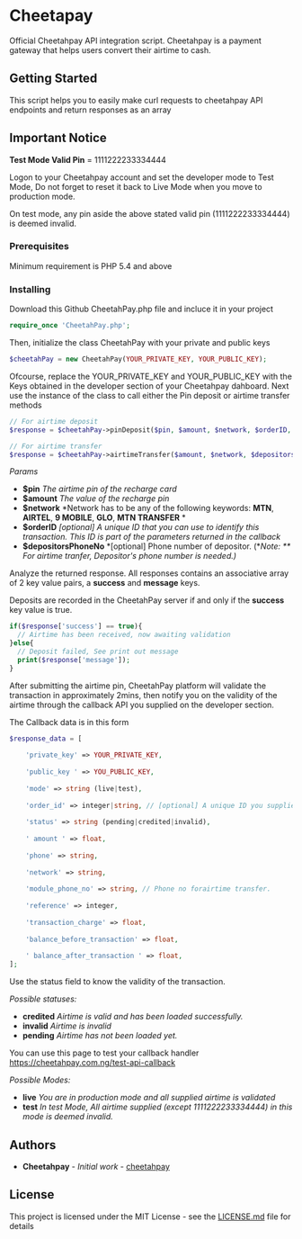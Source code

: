 # Cheetapay
Official Cheetahpay API integration script. Cheetahpay is a payment gateway that helps users convert their airtime to cash.

## Getting Started

This script helps you to easily make curl requests to cheetahpay API endpoints and return responses as an array

## Important Notice

**Test Mode Valid Pin** = 1111222233334444

Logon to your Cheetahpay account and set the developer mode to Test Mode, Do not forget to reset it back to Live Mode when you move to production mode.

On test mode, any pin aside the above stated valid pin (1111222233334444) is deemed invalid.


### Prerequisites

Minimum requirement is PHP 5.4 and above


### Installing

Download this Github CheetahPay.php file and incluce it in your project

```php
require_once 'CheetahPay.php';
```

Then, initialize the class CheetahPay with your private and public keys

```php
$cheetahPay = new CheetahPay(YOUR_PRIVATE_KEY, YOUR_PUBLIC_KEY);
```

Ofcourse, replace the YOUR_PRIVATE_KEY and YOUR_PUBLIC_KEY with the Keys obtained in the developer section of your Cheetahpay dahboard.
Next use the instance of the class to call either the Pin deposit or airtime transfer methods

```php
// For airtime deposit
$response = $cheetahPay->pinDeposit($pin, $amount, $network, $orderID, $depositorsPhoneNo); // For Pin Deposit

// For airtime transfer
$response = $cheetahPay->airtimeTransfer($amount, $network, $depositorsPhoneNo, $orderID);

```

*Params*
 * **$pin** *The airtime pin of the recharge card*
 * **$amount** *The value of the recharge pin*
 * **$network** *Network has to be any of the following keywords: **MTN**, **AIRTEL**, **9 MOBILE**, **GLO**, **MTN TRANSFER** *
 * **$orderID** *[optional] A unique ID that you can use to identify this transaction. This ID is part of the parameters returned in the callback*
 * **$depositorsPhoneNo** *[optional] Phone number of depositor. (**Note: ** For airtime tranfer, Depositor's phone number is needed.)*

Analyze the returned response. All responses contains an associative array of 2 key value pairs, a **success** and **message** keys. 

Deposits are recorded in the CheetahPay server if and only if the **success** key value is true.

```php
if($response['success'] == true){
  // Airtime has been received, now awaiting validation
}else{
  // Deposit failed, See print out message
  print($response['message']);
}
```

After submitting the airtime pin, CheetahPay platform will validate the transaction in approximately 2mins, 
then notify you on the validity of the airtime through the callback API you supplied on the developer section.

The Callback data is in this form

```php
$response_data = [
	
	'private_key' => YOUR_PRIVATE_KEY,
	
	'public_key ' => YOU_PUBLIC_KEY,
	
	'mode' => string (live|test),
	
	'order_id' => integer|string, // [optional] A unique ID you supplied to enable you identify this transaction
	
	'status' => string (pending|credited|invalid),
	
	' amount ' => float,
				
	'phone' => string,
	
	'network' => string,
	
	'module_phone_no' => string, // Phone no forairtime transfer.
	
	'reference' => integer,
	
	'transaction_charge' => float,
	
	'balance_before_transaction' => float,
	
	' balance_after_transaction ' => float,
];
```

Use the status field to know the validity of the transaction.

*Possible statuses:*
* **credited** *Airtime is valid and  has been loaded successfully.*
* **invalid** *Airtime is invalid*
* **pending** *Airtime has not been loaded yet.*

You can use this page to test your callback handler https://cheetahpay.com.ng/test-api-callback

*Possible Modes:*
* **live** *You are in production mode and all supplied airtime is validated*
* **test** *In test Mode, All airtime supplied (except 1111222233334444) in this mode is deemed invalid.*


## Authors

* **Cheetahpay** - *Initial work* - [cheetahpay](https://github.com/cheetahpay)


## License

This project is licensed under the MIT License - see the [LICENSE.md](LICENSE.md) file for details

